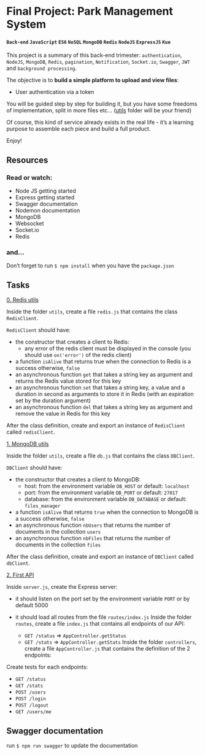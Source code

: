 # Final Project: Park Management System
#### `Back-end` `JavaScript` `ES6` `NoSQL` `MongoDB` `Redis` `NodeJS` `ExpressJS` `Kue`

This project is a summary of this back-end trimester: `authentication`, `NodeJS`, `MongoDB`, `Redis`, `pagination`, `Notification`, `Socket.io`, `Swagger`, `JWT` and `background processing`.

The objective is to **build a simple platform to upload and view files**:

* User authentication via a token


You will be guided step by step for building it, but you have some freedoms of implementation, split in more files etc… ([utils](./utils) folder will be your friend)

Of course, this kind of service already exists in the real life - it’s a learning purpose to assemble each piece and build a full product.

Enjoy!

## Resources
### Read or watch:

* Node JS getting started
* Express getting started
* Swagger documentation
* Nodemon documentation
* MongoDB
* Websocket
* Socket.io
* Redis



### and...
Don’t forget to run `$ npm install` when you have the `package.json`

## Tasks

[0. Redis utils](./utils/redis.js)

Inside the folder `utils`, create a file `redis.js` that contains the class `RedisClient`.

`RedisClient` should have:

* the constructor that creates a client to Redis:
	* any error of the redis client must be displayed in the console (you should use `on('error')` of the redis client)
* a function `isAlive` that returns true when the connection to Redis is a success otherwise, `false`
* an asynchronous function `get` that takes a string key as argument and returns the Redis value stored for this key
* an asynchronous function `set` that takes a string key, a value and a duration in second as arguments to store it in Redis (with an expiration set by the duration argument)
* an asynchronous function `del` that takes a string key as argument and remove the value in Redis for this key

After the class definition, create and export an instance of `RedisClient` called `redisClient`.

[1. MongoDB utils](./utils/db.js)

Inside the folder `utils`, create a file `db.js` that contains the class `DBClient`.

`DBClient` should have:

* the constructor that creates a client to MongoDB:
	* host: from the environment variable `DB_HOST` or default: `localhost`
	* port: from the environment variable `DB_PORT` or default: `27017`
	* database: from the environment variable `DB_DATABASE` or default: `files_manager`
* a function `isAlive` that returns `true` when the connection to MongoDB is a success otherwise, `false`
* an asynchronous function `nbUsers` that returns the number of documents in the collection `users`
* an asynchronous function `nbFiles` that returns the number of documents in the collection `files`

After the class definition, create and export an instance of `DBClient` called `dbClient`.


[2. First API](./controllers/AppController.js)

Inside `server.js`, create the Express server:

* it should listen on the port set by the environment variable `PORT` or by default 5000
* it should load all routes from the file `routes/index.js`
Inside the folder `routes`, create a file `index.js` that contains all endpoints of our API:

	* `GET /status` => `AppController.getStatus`
	* `GET /stats` => `AppController.getStats`
Inside the folder `controllers`, create a file `AppController.js` that contains the definition of the 2 endpoints:

Create tests for each endpoints:

* `GET /status`
* `GET /stats`
* `POST /users`
* `POST /login`
* `POST /logout`
* `GET /users/me`

## Swagger documentation
run `$ npm run swagger`  to update the documentation

